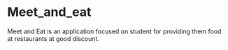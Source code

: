 # Meet_and_eat
Meet and Eat is an application focused on student for providing them food at restaurants at good discount.
